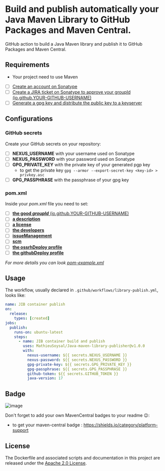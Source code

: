 # Build and publish automatically your Java Maven Library to GitHub Packages and Maven Central.

GitHub action to build a Java Maven library and publish it to GitHub Packages and Maven Central. 

## Requirements

- Your project need to use Maven
- [ ] [Create an account on Sonatype](https://issues.sonatype.org/secure/Signup!default.jspa)
- [ ] [Create a JIRA ticket on Sonatype to approve your groupId (io.github.YOUR-GITHUB-USERNAME)](https://issues.sonatype.org/secure/CreateIssue.jspa?issuetype=21&pid=10134)
- [ ] [Generate a gpg key and distribute the public key to a keyserver](https://central.sonatype.org/publish/requirements/gpg/)

## Configurations

### GitHub secrets 
Create your GitHub secrets on your repository:
- [ ] **NEXUS_USERNAME** with your username used on Sonatype
- [ ] **NEXUS_PASSWORD** with your password used on Sonatype
- [ ] **GPG_PRIVATE_KEY** with the private key of your generated pgp key
  - to get the private key `gpg --armor --export-secret-key <key-id> > privkey.asc` 
- [ ] **GPG_PASSPHRASE** with the passphrase of your gpg key

### pom.xml
Inside your *pom.xml* file you need to set:
- [ ] [**the good *groupId*** (io.github.YOUR-GITHUB-USERNAME)](https://github.com/MathieuSoysal/Java-maven-libray-publisher/blob/605c3ac3f7da571b4d63009a89b0cf22710d1603/pom-example.xml#L6)
- [ ] [**a description**](https://github.com/MathieuSoysal/Java-maven-libray-publisher/blob/605c3ac3f7da571b4d63009a89b0cf22710d1603/pom-example.xml#L16)
- [ ] [**a license**](https://github.com/MathieuSoysal/Java-maven-libray-publisher/blob/605c3ac3f7da571b4d63009a89b0cf22710d1603/pom-example.xml#L68-L75)
- [ ] [**the developers**](https://github.com/MathieuSoysal/Java-maven-libray-publisher/blob/605c3ac3f7da571b4d63009a89b0cf22710d1603/pom-example.xml#L77-L90)
- [ ] [**issueManagement**](https://github.com/MathieuSoysal/Java-maven-libray-publisher/blob/605c3ac3f7da571b4d63009a89b0cf22710d1603/pom-example.xml#L92-L96)
- [ ] [**scm**](https://github.com/MathieuSoysal/Java-maven-libray-publisher/blob/605c3ac3f7da571b4d63009a89b0cf22710d1603/pom-example.xml#L98-L105)
- [ ] [**the ossrhDeploy profile**](https://github.com/MathieuSoysal/Java-maven-libray-publisher/blob/605c3ac3f7da571b4d63009a89b0cf22710d1603/pom-example.xml#L109-L192)
- [ ] [**the githubDeploy profile**](https://github.com/MathieuSoysal/Java-maven-libray-publisher/blob/605c3ac3f7da571b4d63009a89b0cf22710d1603/pom-example.xml#L195-L206)

*For more details you can look [pom-example.xml](https://github.com/MathieuSoysal/Java-maven-libray-publisher/blob/main/pom-example.xml)*



## Usage

The workflow, usually declared in `.github/workflows/library-publish.yml`, looks like:

```YAML
name: JIB container publish
on:
  release:
    types: [created]
jobs:
  publish:
    runs-on: ubuntu-latest
    steps:
      - name: JIB container build and publish
        uses: MathieuSoysal/Java-maven-library-publisher@v1.0.0
        with:
          nexus-username: ${{ secrets.NEXUS_USERNAME }}
          nexus-password: ${{ secrets.NEXUS_PASSWORD }}
          gpg-private-key: ${{ secrets.GPG_PRIVATE_KEY }}
          gpg-passphrase: ${{ secrets.GPG_PASSPHRASE }}
          github-token: ${{ secrets.GITHUB_TOKEN }}
          java-version: 17
```
## Badge
![image](https://user-images.githubusercontent.com/43273304/153753204-fbf0d020-c650-4b9f-9b55-13a53f50bc5b.png)

Don't forget to add your own MavenCentral badges to your readme :wink::
- to get your maven-central badge : https://shields.io/category/platform-support

## License
The Dockerfile and associated scripts and documentation in this project are released under the [Apache 2.0 License](https://github.com/MathieuSoysal/Javadoc-publisher.yml/blob/main/LICENSE).
